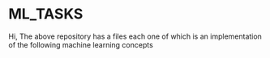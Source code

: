 # ML_TASKS

Hi,
The above repository has a files each one of which is an implementation of the following machine learning concepts</br>
